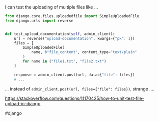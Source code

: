 I can test the uploading of multiple files like ...

```python
from django.core.files.uploadedfile import SimpleUploadedFile
from django.urls import reverse


def test_upload_documentation(self, admin_client):
    url = reverse("upload-documentation", kwargs={"pk": 1})
    files = [
        SimpleUploadedFile(
            name, b"file_content", content_type="text/plain"
        )
        for name in ("file1.txt", "file2.txt")
    ]

    response = admin_client.post(url, data={"file": files})
    # ...
```

... instead of `admin_client.post(url, files={"file": files})`,  strange ....

https://stackoverflow.com/questions/11170425/how-to-unit-test-file-upload-in-django

#django
